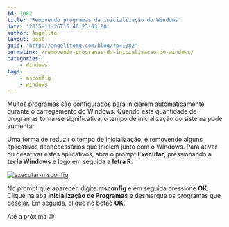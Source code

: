 ```yaml
---
id: 1082
title: 'Removendo programas da inicialização do Windows'
date: '2015-11-26T15:40:23-03:00'
author: Angelito
layout: post
guid: 'http://angelitomg.com/blog/?p=1082'
permalink: /removendo-programas-da-inicializacao-do-windows/
categories:
    - Windows
tags:
    - msconfig
    - windows
---
```


Muitos programas são configurados para iniciarem automaticamente durante o carregamento do Windows. Quando esta quantidade de programas torna-se significativa, o tempo de inicialização do sistema pode aumentar.

Uma forma de reduzir o tempo de inicialização, é removendo alguns aplicativos desnecessários que iniciem junto com o WIndows. Para ativar ou desativar estes aplicativos, abra o prompt **Executar**, pressionando a **tecla Windows** e logo em seguida a **letra R**.

[![executar-msconfig](http://angelitomg.github.io/wp-content/uploads/2015/11/executar-msconfig.jpg)](http://angelitomg.github.io/wp-content/uploads/2015/11/executar-msconfig.jpg)

No prompt que aparecer, digite **msconfig** e em seguida pressione **OK**. Clique na aba **Inicialização de Programas** e desmarque os programas que desejar. Em seguida, clique no botão **OK**.

Até a próxima 😉